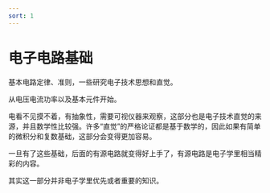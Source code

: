 ```yaml
---
sort: 1
---
```

# 电子电路基础


基本电路定律、准则，一些研究电子技术思想和直觉。

从电压电流功率以及基本元件开始。

电看不见摸不着，有抽象性，需要可视仪器来观察，这部分也是电子技术直觉的来源，并且数学性比较强。许多“直觉”的严格论证都是基于数学的，因此如果有简单的微积分和复数基础，这部分会变得更加容易。

一旦有了这些基础，后面的有源电路就变得好上手了，有源电路是电子学里相当精彩的内容。

其实这一部分并非电子学里优先或者重要的知识。


